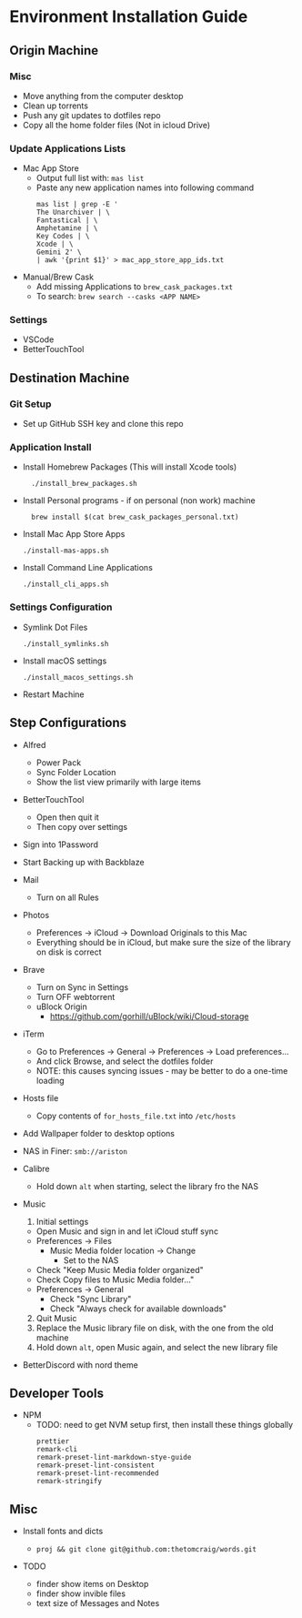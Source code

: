 # Environment Installation Guide

## Origin Machine

### Misc
- Move anything from the computer desktop
- Clean up torrents
- Push any git updates to dotfiles repo
- Copy all the home folder files (Not in icloud Drive)

### Update Applications Lists
- Mac App Store
  - Output full list with: `mas list`
  - Paste any new application names into following command
    ```
    mas list | grep -E '
    The Unarchiver | \
    Fantastical | \
    Amphetamine | \
    Key Codes | \
    Xcode | \
    Gemini 2' \
    | awk '{print $1}' > mac_app_store_app_ids.txt
    ```
- Manual/Brew Cask
  - Add missing Applications to `brew_cask_packages.txt`
  - To search: `brew search --casks <APP NAME>`

### Settings
- VSCode
- BetterTouchTool

## Destination Machine
### Git Setup
- Set up GitHub SSH key and clone this repo  

### Application Install
- Install Homebrew Packages (This will install Xcode tools)  
  ```
    ./install_brew_packages.sh
    ```
- Install Personal programs - if on personal (non work) machine
  ```
    brew install $(cat brew_cask_packages_personal.txt)
    ```
- Install Mac App Store Apps
  ```
  ./install-mas-apps.sh
  ```
- Install Command Line Applications
  ```
  ./install_cli_apps.sh
  ```

### Settings Configuration
- Symlink Dot Files
  ```
  ./install_symlinks.sh
  ```
- Install macOS settings
  ```
  ./install_macos_settings.sh
  ```
- Restart Machine

## Step Configurations
- Alfred
  - Power Pack
  - Sync Folder Location
  - Show the list view primarily with large items

- BetterTouchTool
  - Open then quit it
  - Then copy over settings

- Sign into 1Password
- Start Backing up with Backblaze

- Mail
  - Turn on all Rules

- Photos
  - Preferences -> iCloud -> Download Originals to this Mac
  - Everything should be in iCloud, but make sure the size of the library on disk is correct

- Brave
  - Turn on Sync in Settings
  - Turn OFF webtorrent
  - uBlock Origin 
    - https://github.com/gorhill/uBlock/wiki/Cloud-storage

- iTerm
  - Go to Preferences -> General -> Preferences -> Load preferences...
  - And click Browse, and select the dotfiles folder
  - NOTE: this causes syncing issues - may be better to do a one-time loading

- Hosts file
  - Copy contents of `for_hosts_file.txt` into `/etc/hosts`

- Add Wallpaper folder to desktop options

- NAS in Finer: `smb://ariston`

- Calibre
  - Hold down `alt` when starting, select the library fro the NAS

- Music
  1. Initial settings
    - Open Music and sign in and let iCloud stuff sync
    - Preferences -> Files 
      - Music Media folder location -> Change
        - Set to the NAS
    - Check "Keep Music Media folder organized"
    - Check Copy files to Music Media folder..."
    - Preferences -> General
      - Check "Sync Library"
      - Check "Always check for available downloads"
  2. Quit Music
  3. Replace the Music library file on disk, with the one from the old machine
  4. Hold down `alt`, open Music again, and select the new library file

- BetterDiscord with nord theme

## Developer Tools
- NPM
  - TODO: need to get NVM setup first, then install these things globally
    ```
    prettier
    remark-cli
    remark-preset-lint-markdown-stye-guide
    remark-preset-lint-consistent
    remark-preset-lint-recommended
    remark-stringify
    ```

## Misc
- Install fonts and dicts
  - `proj && git clone git@github.com:thetomcraig/words.git`

- TODO
  - finder show items on Desktop 
  - finder show invible files
  - text size of Messages and Notes